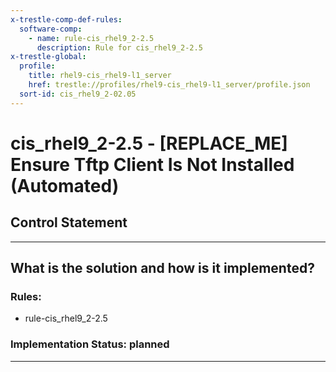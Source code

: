 ```yaml
---
x-trestle-comp-def-rules:
  software-comp:
    - name: rule-cis_rhel9_2-2.5
      description: Rule for cis_rhel9_2-2.5
x-trestle-global:
  profile:
    title: rhel9-cis_rhel9-l1_server
    href: trestle://profiles/rhel9-cis_rhel9-l1_server/profile.json
  sort-id: cis_rhel9_2-02.05
---
```


# cis_rhel9_2-2.5 - \[REPLACE_ME\] Ensure Tftp Client Is Not Installed (Automated)

## Control Statement

______________________________________________________________________

## What is the solution and how is it implemented?

<!-- For implementation status enter one of: implemented, partial, planned, alternative, not-applicable -->

<!-- Note that the list of rules under ### Rules: is read-only and changes will not be captured after assembly to JSON -->

<!-- Add control implementation description here for control: cis_rhel9_2-2.5 -->

### Rules:

  - rule-cis_rhel9_2-2.5

### Implementation Status: planned

______________________________________________________________________
